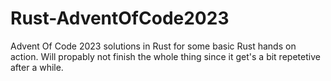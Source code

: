 # Rust-AdventOfCode2023
Advent Of Code 2023 solutions in Rust for some basic Rust hands on action. 
Will propably not finish the whole thing since it get's a bit repetetive 
after a while.
